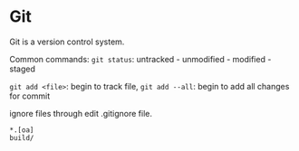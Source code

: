 # Git
Git is a version control system.


Common commands:
`git status`: untracked - unmodified - modified - staged

`git add <file>`: begin to track file, 
`git add --all`: begin to add all changes for commit

ignore files through edit .gitignore file.
```
*.[oa]
build/
```

